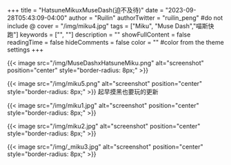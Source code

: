 +++
title = "HatsuneMikuxMuseDash(迫不及待)"
date = "2023-09-28T05:43:09-04:00"
author = "Ruilin"
authorTwitter = "ruilin_peng" #do not include @
cover = "/img/miku4.jpg"
tags = ["Miku", "Muse Dash","喵斯快跑"]
keywords = ["", ""]
description = ""
showFullContent = false
readingTime = false
hideComments = false
color = "" #color from the theme settings
+++


{{< image src="/img/MuseDashxHatsuneMiku.png" alt="screenshot" position="center" style="border-radius: 8px;" >}}

{{< image src="/img/miku5.png" alt="screenshot" position="center" style="border-radius: 8px;" >}}
起早摸黑也要玩的更新

{{< image src="/img/miku1.jpg" alt="screenshot" position="center" style="border-radius: 8px;" >}}


{{< image src="/img/miku2.jpg" alt="screenshot" position="center" style="border-radius: 8px;" >}}

{{< image src="/img/_miku3.jpg" alt="screenshot" position="center" style="border-radius: 8px;" >}}

